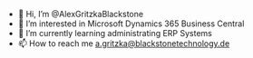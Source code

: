 - 👋 Hi, I’m @AlexGritzkaBlackstone
- 👀 I’m interested in Microsoft Dynamics 365 Business Central
- 🌱 I’m currently learning administrating ERP Systems
- 📫 How to reach me a.gritzka@blackstonetechnology.de

<!---
AlexGritzkaBlackstone/AlexGritzkaBlackstone is a ✨ special ✨ repository because its `README.md` (this file) appears on your GitHub profile.
You can click the Preview link to take a look at your changes.
--->

